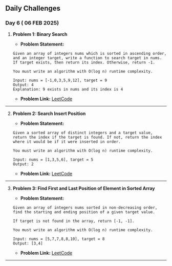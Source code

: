 ## Daily Challenges

### Day 6 ( 06 FEB 2025)

1. **Problem 1: Binary Search**
   - **Problem Statement:** 
   
   ````
   Given an array of integers nums which is sorted in ascending order, and an integer target, write a function to search target in nums. If target exists, then return its index. Otherwise, return -1.

   You must write an algorithm with O(log n) runtime complexity.

   Input: nums = [-1,0,3,5,9,12], target = 9
   Output: 4
   Explanation: 9 exists in nums and its index is 4

   ````
   - **Problem Link:** [LeetCode](https://leetcode.com/problems/binary-search/)
---

2. **Problem 2: Search Insert Position**
   - **Problem Statement:** 
   
   ```
   Given a sorted array of distinct integers and a target value, return the index if the target is found. If not, return the index where it would be if it were inserted in order.

   You must write an algorithm with O(log n) runtime complexity.

   Input: nums = [1,3,5,6], target = 5
   Output: 2

   ```
   - **Problem Link:** [LeetCode](https://leetcode.com/problems/search-insert-position/description/)
---

3. **Problem 3: Find First and Last Position of Element in Sorted Array**
   - **Problem Statement:** 
   
   ````
   Given an array of integers nums sorted in non-decreasing order, find the starting and ending position of a given target value.

   If target is not found in the array, return [-1, -1].

   You must write an algorithm with O(log n) runtime complexity.

   Input: nums = [5,7,7,8,8,10], target = 8
   Output: [3,4]

   ````
   - **Problem Link:** [LeetCode](https://leetcode.com/problems/find-first-and-last-position-of-element-in-sorted-array/)
   
---